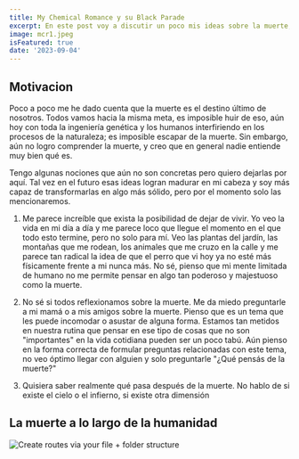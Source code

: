 ```yaml
---
title: My Chemical Romance y su Black Parade
excerpt: En este post voy a discutir un poco mis ideas sobre la muerte, como la humanidad ha tratado este tema desde hace miles de años y la particular manera de la banda My Chemical Romance de hacer esto.
image: mcr1.jpeg
isFeatured: true
date: '2023-09-04'
---
```


## Motivacion

Poco a poco me he dado cuenta que la muerte es el destino último de nosotros. Todos vamos hacia la misma meta, es imposible huir de eso, aún hoy con toda la ingeniería genética y los humanos interfiriendo en los procesos de la naturaleza; es imposible escapar de la muerte. Sin embargo, aún no logro comprender la muerte, y creo que en general nadie entiende muy bien qué es.

Tengo algunas nociones que aún no son concretas pero quiero dejarlas por aquí. Tal vez en el futuro esas ideas logran madurar en mi cabeza y soy más capaz de transformarlas en algo más sólido, pero por el momento solo las mencionaremos.

1. Me parece increíble que exista la posibilidad de dejar de vivir. Yo veo la vida en mi día a día y me parece loco que llegue el momento en el que todo esto termine, pero no solo para mí. Veo las plantas del jardín, las montañas que me rodean, los animales que me cruzo en la calle y me parece tan radical la idea de que el perro que vi hoy ya no esté más físicamente frente a mi nunca más. No sé, pienso que mi mente limitada de humano no me permite pensar en algo tan poderoso y majestuoso como la muerte.

2. No sé si todos reflexionamos sobre la muerte. Me da miedo preguntarle a mi mamá o a mis amigos sobre la muerte. Pienso que es un tema que les puede incomodar o asustar de alguna forma. Estamos tan metidos en nuestra rutina que pensar en ese tipo de cosas que no son "importantes" en la vida cotidiana pueden ser un poco tabú. Aún pienso en la forma correcta de formular preguntas relacionadas con este tema, no veo óptimo llegar con alguien y solo preguntarle "¿Qué pensás de la muerte?"

3. Quisiera saber realmente qué pasa después de la muerte. No hablo de si existe el cielo o el infierno, si existe otra dimensión

## La muerte a lo largo de la humanidad




![Create routes via your file + folder structure](argentina7.jpeg)

